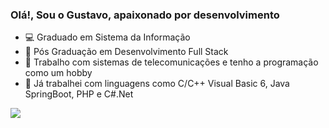 ### Olá!, Sou o Gustavo, apaixonado por desenvolvimento

- 💻 Graduado em Sistema da Informação
- 📒 Pós Graduação em Desenvolvimento Full Stack
- 🔭 Trabalho com sistemas de telecomunicações e tenho a programação como um hobby
- 🎲 Já trabalhei com linguagens como C/C++ Visual Basic 6, Java SpringBoot, PHP e C#.Net
  

<div>
  <a href="https://www.linkedin.com/in/gustavo-dividino-945487a/" target="_blank">
    <img align="center" src='https://img.shields.io/badge/LinkedIn-0077B5?style=for-the-badge&logo=linkedin&logoColor=white' />
  </a>  
  
</div>
